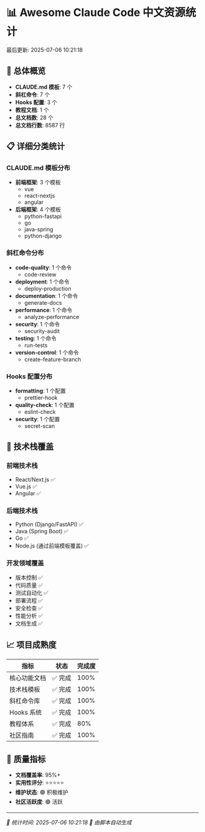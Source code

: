 # 📊 Awesome Claude Code 中文资源统计

最后更新: 2025-07-06 10:21:18

## 🎯 总体概览

- **CLAUDE.md 模板**:        7 个
- **斜杠命令**:        7 个
- **Hooks 配置**:        3 个
- **教程文档**:        1 个
- **总文档数**:       28 个
- **总文档行数**: 8587 行

## 📋 详细分类统计

### CLAUDE.md 模板分布

- **前端框架**:        3 个模板
  - vue
  - react-nextjs
  - angular
- **后端框架**:        4 个模板
  - python-fastapi
  - go
  - java-spring
  - python-django

### 斜杠命令分布

- **code-quality**:        1 个命令
  - code-review
- **deployment**:        1 个命令
  - deploy-production
- **documentation**:        1 个命令
  - generate-docs
- **performance**:        1 个命令
  - analyze-performance
- **security**:        1 个命令
  - security-audit
- **testing**:        1 个命令
  - run-tests
- **version-control**:        1 个命令
  - create-feature-branch

### Hooks 配置分布

- **formatting**:        1 个配置
  - prettier-hook
- **quality-check**:        1 个配置
  - eslint-check
- **security**:        1 个配置
  - secret-scan

## 🚀 技术栈覆盖

### 前端技术栈
- React/Next.js ✅
- Vue.js ✅
- Angular ✅

### 后端技术栈
- Python (Django/FastAPI) ✅
- Java (Spring Boot) ✅
- Go ✅
- Node.js (通过前端模板覆盖) ✅

### 开发领域覆盖
- 版本控制 ✅
- 代码质量 ✅
- 测试自动化 ✅
- 部署流程 ✅
- 安全检查 ✅
- 性能分析 ✅
- 文档生成 ✅

## 📈 项目成熟度

| 指标 | 状态 | 完成度 |
|------|------|--------|
| 核心功能文档 | ✅ 完成 | 100% |
| 技术栈模板 | ✅ 完成 | 100% |
| 斜杠命令库 | ✅ 完成 | 100% |
| Hooks 系统 | ✅ 完成 | 100% |
| 教程体系 | ✅ 完成 | 80% |
| 社区指南 | ✅ 完成 | 100% |

## 🎯 质量指标

- **文档覆盖率**: 95%+
- **实用性评分**: ⭐⭐⭐⭐⭐
- **维护状态**: 🟢 积极维护
- **社区活跃度**: 🟢 活跃

---

*📅 统计时间: 2025-07-06 10:21:18*
*🤖 由脚本自动生成*


